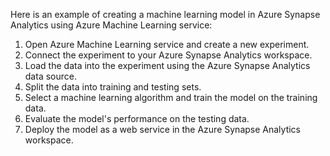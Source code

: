 Here is an example of creating a machine learning model in Azure Synapse Analytics using Azure Machine Learning service:
1. Open Azure Machine Learning service and create a new experiment.
2. Connect the experiment to your Azure Synapse Analytics workspace.
3. Load the data into the experiment using the Azure Synapse Analytics data source.
4. Split the data into training and testing sets.
5. Select a machine learning algorithm and train the model on the training data.
6. Evaluate the model's performance on the testing data.
7. Deploy the model as a web service in the Azure Synapse Analytics workspace.